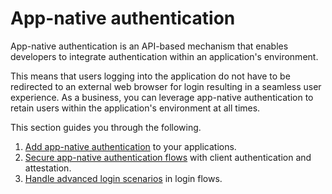 # App-native authentication

App-native authentication is an API-based mechanism that enables developers to integrate authentication within an application's environment.

This means that users logging into the application do not have to be redirected to an external web browser for login resulting in a seamless user experience. As a business, you can leverage app-native authentication to retain users within the application's environment at all times.

This section guides you through the following.

1. [Add app-native authentication]({{base_path}}/guides/authentication/app-native-authentication/add-app-native-authentication/) to your applications.
2. [Secure app-native authentication flows]({{base_path}}/guides/authentication/app-native-authentication/configure-advanced-app-native-settings/) with client authentication and attestation.
3. [Handle advanced login scenarios]({{base_path}}/guides/authentication/app-native-authentication/handle-advanced-login-scenarios/) in login flows.